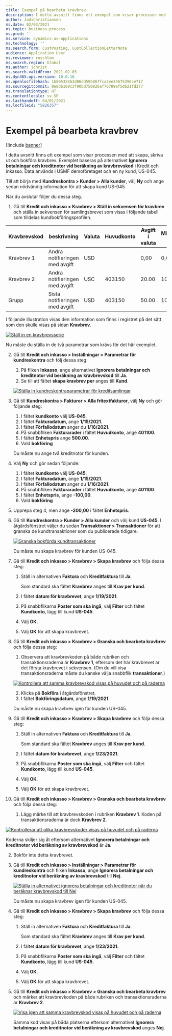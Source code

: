 ```yaml
---
title: Exempel på bearbeta kravbrev
description: I detta avsnitt finns ett exempel som visar processen med att skapa, skriva ut och bokföra kravbrev.
author: JodiChristiansen
ms.date: 02/03/2021
ms.topic: business-process
ms.prod: ''
ms.service: dynamics-ax-applications
ms.technology: ''
ms.search.form: CustPosting, CustCollectionLetterNote
audience: Application User
ms.reviewer: roschlom
ms.search.region: Global
ms.author: jchrist
ms.search.validFrom: 2021-02-03
ms.dyn365.ops.version: 10.0.16
ms.openlocfilehash: 1b80532463d86dd59b867fca2ee24675396ce717
ms.sourcegitcommit: 0e8db169c3f90bd750826af76709ef5d621fd377
ms.translationtype: HT
ms.contentlocale: sv-SE
ms.lasthandoff: 04/01/2021
ms.locfileid: "5826357"
---
```

# <a name="process-collection-letters-example"></a>Exempel på bearbeta kravbrev

[!include [banner](../../includes/banner.md)]

I detta avsnitt finns ett exempel som visar processen med att skapa, skriva ut och bokföra kravbrev. Exemplet baseras på alternativet **Ignorera betalningar och kreditnotor vid beräkning av kravbrevskod** i Kredit och inkasso. Data används i USMF demoföretaget och en ny kund, US-045.

Till att börja med **Kundreskontra \> Kunder \> Alla kunder**, välj **Ny** och ange sedan nödvändig information för att skapa kund US-045.

När du avslutar följer du dessa steg.

1. Gå till **Kredit och inkasso \> Kravbrev \> Ställ in sekvensen för kravbrev** och ställa in sekvensen för samlingsbrevet som visas i följande tabell som tilldelas kundbokföringsprofilen.

|     Kravbrevskod      |     beskrivning                           |     Valuta      |     Huvudkonto        |     Avgift i valuta     |     Minimum över        |     Dagar block      |
|---------------------------------  |---------------------------------------    |-----------------  |-----------------------    |-------------------------- |-----------------------    |---------------------  |
|     Kravbrev 1         |     Andra notifieringen med avgift        |     USD           |                           |     0,00                  |     0,00                  |     2                 |
|     Kravbrev 2         |     Andra notifieringen med avgift        |     USC           |     403150                |     20.00                 |     10,00                 |     3                 |
|     Grupp                    |     Sista notifieringen med avgift         |     USD           |     403150                |     50.00                 |     100.00                |     15                |

I följande illustration visas den information som finns i registret på det sätt som den skulle visas på sidan **Kravbrev**. 

[![Ställ in en kravbrevsserie](./media/Ignore-payments-creditmemos-1.PNG)](./media/Ignore-payments-creditmemos-1.PNG)

 Nu måste du ställa in de två parametrar som krävs för det här exemplet.

2. Gå till **Kredit och inkasso \> Inställningar \> Parametrar för kundreskontra** och följ dessa steg:

    1. På fliken **Inkasso**, ange alternativet **Ignorera betalningar och kreditnotor vid beräkning av kravbrevskod** till **Ja**.
    2. Se till att fältet **skapa kravbrev per** anges till **Kund**.

    [![Ställa in kundreskontraparametrar för kreditsamlingar](./media/Ignore-payments-creditmemos-2.PNG)](./media/Ignore-payments-creditmemos-2.PNG)

3. Gå till **Kundreskontra \> Fakturor \> Alla fritextfakturor**, välj **Ny** och gör följande steg:

    1. I fältet **kundkonto** välj **US-045**.
    2. I fältet **Fakturadatum**, ange **1/15/2021**.
    3. I fältet **Förfallodatum** anger du **1/16/2021**.
    4. På snabbfliken **Fakturarader** i fältet **Huvudkonto**, ange **401100**.
    5. I fältet **Enhetspris** ange **500.00**.
    6. Vald **bokföring**

    Du måste nu ange två kreditnotor för kunden.

4. Välj **Ny** och gör sedan följande:

    1. I fältet **kundkonto** välj **US-045**.
    2. I fältet **Fakturadatum**, ange **1/15/2021**.
    3. I fältet **Förfallodatum** anger du **1/16/2021**.
    4. På snabbfliken **Fakturarader** i fältet **Huvudkonto**, ange **401100**.
    5. I fältet **Enhetspris**, ange **-100,00**.
    6. Vald **bokföring**

5. Upprepa steg 4, men ange **-200,00** i fältet **Enhetspris**.
6. Gå till **Kundreskontra \> Kunder \> Alla kunder** och välj kund **US-045**. I åtgärdsfönstret väljer du sedan **Transaktioner \> Transaktioner** för att granska de kundtransaktioner som du publicerade tidigare.

    [![Granska bokförda kundtransaktioner](./media/Ignore-payments-creditmemos-3.PNG)](./media/Ignore-payments-creditmemos-3.PNG)

    Du måste nu skapa kravbrev för kunden US-045.

7. Gå till **Kredit och inkasso \> Kravbrev \> Skapa kravbrev** och följa dessa steg:

    1. Ställ in alternativen **Faktura** och **Kreditfaktura** till **Ja**.

        Som standard ska fältet **Kravbrev** anges till **Krav per kund**.

    2. I fältet **datum för kravbrevet**, ange **1/19/2021**.
    3. På snabbflikarna **Poster som ska ingå**, välj **Filter** och fältet **Kundkonto**, lägg till kund **US-045**.
    4. Välj **OK**.
    5. Välj **OK** för att skapa kravbrevet.

8. Gå till **Kredit och inkasso \> Kravbrev \> Granska och bearbeta kravbrev** och följa dessa steg:

    1. Observera att kravbrevkoden på både rubriken och transaktionsraderna är **Kravbrev 1**, eftersom det här kravbrevet är det första kravbrevet i sekvensen. (Om du vill visa transaktionsraderna måste du kanske välja snabbflik **transaktioner**.)

   [![Kontrollera att samma kravbrevskod visas på huvudet och på raderna](./media/Ignore-payments-creditmemos-4.PNG)](./media/Ignore-payments-creditmemos-4.PNG)

    2. Klicka på **Bokföra** i åtgärdsfönstret.
    3. I fältet **Bokföringsdatum**, ange **1/19/2021**.

    Du måste nu skapa kravbrev igen för kunden US-045.

9. Gå till **Kredit och inkasso \> Kravbrev \> Skapa kravbrev** och följa dessa steg:

    1. Ställ in alternativen **Faktura** och **Kreditfaktura** till **Ja**.

        Som standard ska fältet **Kravbrev** anges till **Krav per kund**.

    2. I fältet **datum för kravbrevet**, ange **1/23/2021**.
    3. På snabbflikarna **Poster som ska ingå**, välj **Filter** och fältet **Kundkonto**, lägg till kund **US-045**.
    4. Välj **OK**.
    5. Välj **OK** för att skapa kravbrevet.

10. Gå till **Kredit och inkasso \> Kravbrev \> Granska och bearbeta kravbrev** och följa dessa steg:

    1. Lägg märke till att kravbrevskoden i rubriken **Kravbrev 1**. Koden på transaktionsraderna är dock **Kravbrev 2**.

   [![Kontrollerar att olika kravbrevskoder visas på huvudet och på raderna](./media/Ignore-payments-creditmemos-5.PNG)](./media/Ignore-payments-creditmemos-5.PNG)

  Koderna skiljer sig åt eftersom alternativet **Ignorera betalningar och kreditnotor vid beräkning av kravbrevskod** är **Ja**.

  2. Bokför inte detta kravbrevet.

11. Gå till **Kredit och inkasso \> Inställningar \> Parametrar för kundreskontra** och fliken **Inkasso**, ange **Ignorera betalningar och kreditnotor vid beräkning av kravbrevskod** till **Nej**.

    [![Ställa in alternativet ignorera betalningar och kreditnotor när du beräknar kravbrevskod till Nej](./media/Ignore-payments-creditmemos-6.PNG)](./media/Ignore-payments-creditmemos-6.PNG)

    Du måste nu skapa kravbrev igen för kunden US-045.

12. Gå till **Kredit och inkasso \> Kravbrev \> Skapa kravbrev** och följa dessa steg:

    1. Ställ in alternativen **Faktura** och **Kreditfaktura** till **Ja**.

        Som standard ska fältet **Kravbrev** anges till **Krav per kund**.

    2. I fältet **datum för kravbrevet**, ange **1/23/2021**.
    3. På snabbflikarna **Poster som ska ingå**, välj **Filter** och fältet **Kundkonto**, lägg till kund **US-045**.
    4. Välj **OK**.
    5. Välj **OK** för att skapa kravbrevet.

13. Gå till **Kredit och inkasso \> Kravbrev \> Granska och bearbeta kravbrev** och märker att kravbrevkoden på både rubriken och transaktionsraderna är **Kravbrev 2**.

    [![Visa igen att samma kravbrevskod visas på huvudet och på raderna](./media/Ignore-payments-creditmemos-7.PNG)](./media/Ignore-payments-creditmemos-7.PNG)

    Samma kod visas på båda platserna eftersom alternativet **Ignorera betalningar och kreditnotor vid beräkning av kravbrevskod** anges **Nej**.
